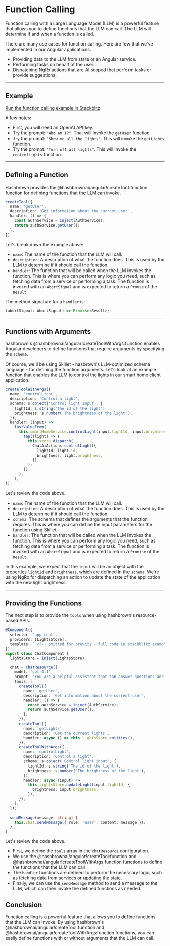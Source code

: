 # Function Calling

Function calling with a Large Language Model (LLM) is a powerful feature that allows you to define functions that the LLM can call.
The LLM will determine if and when a function is called.

There are many use cases for function calling.
Here are few that we've implemented in our Angular applications:

- Providing data to the LLM from state or an Angular service.
- Performing tasks on behalf of the user.
- Dispatching NgRx actions that are AI scoped that perform tasks or provide suggestions.

---

## Example

[Run the function calling example in Stackblitz](/examples/angular/function-calling)

A few notes:

- First, you will need an OpenAI API key.
- Try the prompt: `"Who am I?"`. That will invoke the `getUser` function.
- Try the prompt: `"Show me all the lights"`. This will invoke the `getLights` function.
- Try the prompt: `"Turn off all lights"`. This will invoke the `controlLights` function.

---

## Defining a Function

Hashbrown provides the @hashbrownai/angular!createTool:function function for defining functions that the LLM can invoke.

<www-code-example header="chat.component.ts">

```ts
createTool({
  name: 'getUser',
  description: 'Get information about the current user',
  handler: () => {
    const authService = inject(AuthService);
    return authService.getUser();
  },
}),
```

</www-code-example>

Let's break down the example above:

- `name`: The name of the function that the LLM will call.
- `description`: A description of what the function does. This is used by the LLM to determine if it should call the function.
- `handler`: The function that will be called when the LLM invokes the function. This is where you can perform any logic you need, such as fetching data from a service or performing a task. The function is invoked with an `AbortSignal` and is expected to return a `Promse` of the `Result`.

The method signature for a `handler` is:

```ts
(abortSignal: AbortSignal) => Promise<Result>;
```

---

## Functions with Arguments

hashbrown's @hashbrownai/angular!createToolWithArgs:function enables Angular developers to define functions that require arguments by specifying the `schema`.

Of course, we'll be using Skillet - hasbrown's LLM-optimized schema language - for defining the function arguments.
Let's look at an example function that enables the LLM to control the lights in our smart home client application.

<www-code-example header="chat.component.ts">

```ts
createToolWithArgs({
  name: 'controlLight',
  description: 'Control a light',
  schema: s.object('Control light input', {
    lightId: s.string('The id of the light'),
    brightness: s.number('The brightness of the light'),
  }),
  handler: (input) =>
    lastValueFrom(
      this.smartHomeService.controlLight(input.lightId, input.brightness).pipe(
        tap((light) => {
          this.store.dispatch(
            ChatAiActions.controlLight({
              lightId: light.id,
              brightness: light.brightness,
            }),
          );
        }),
      ),
    ),
});
```

</www-code-example>

Let's review the code above.

- `name`: The name of the function that the LLM will call.
- `description`: A description of what the function does. This is used by the LLM to determine if it should call the function.
- `schema`: The schema that defines the arguments that the function requires. This is where you can define the input parameters for the function using Skillet.
- `handler`: The function that will be called when the LLM invokes the function. This is where you can perform any logic you need, such as fetching data from a service or performing a task. The function is invoked with an `AbortSignal` and is expected to return a `Promise` of the `Result`.

In this example, we expect that the `input` will be an object with the properties `lightId` and `brightness`, which are defined in the `schema`.
We're using NgRx for dispatching an action to update the state of the application with the new light brightness.

---

## Providing the Functions

The next step is to provide the `tools` when using hashbrown's resource-based APIs.

<www-code-example header="chat.component.ts" run="/examples/angular/function-calling">

```ts
@Component({
  selector: 'app-chat',
  providers: [LightsStore],
  template: ` <!-- omitted for brevity - full code in stackblitz example --> `,
})
export class ChatComponent {
  lightsStore = inject(LightsStore);

  chat = chatResource({
    model: 'gpt-4.1',
    prompt: 'You are a helpful assistant that can answer questions and help with tasks',
    tools: [
      createTool({
        name: 'getUser',
        description: 'Get information about the current user',
        handler: () => {
          const authService = inject(AuthService);
          return authService.getUser();
        },
      }),
      createTool({
        name: 'getLights',
        description: 'Get the current lights',
        handler: async () => this.lightsStore.entities(),
      }),
      createToolWithArgs({
        name: 'controlLight',
        description: 'Control a light',
        schema: s.object('Control light input', {
          lightId: s.string('The id of the light'),
          brightness: s.number('The brightness of the light'),
        }),
        handler: async (input) =>
          this.lightsStore.updateLight(input.lightId, {
            brightness: input.brightness,
          }),
      }),
    ],
  });

  sendMessage(message: string) {
    this.chat.sendMessage({ role: 'user', content: message });
  }
}
```

</www-code-example>

Let's review the code above.

- First, we define the `tools` array in the `chatResource` configuration.
- We use the @hashbrownai/angular!createTool:function and @hashbrownai/angular!createToolWithArgs:function functions to define the functions that the LLM can call.
- The `handler` functions are defined to perform the necessary logic, such as fetching data from services or updating the state.
- Finally, we can use the `sendMessage` method to send a message to the LLM, which can then invoke the defined functions as needed.

## Conclusion

Function calling is a powerful feature that allows you to define functions that the LLM can invoke.
By using hashbrown's @hashbrownai/angular!createTool:function and @hashbrownai/angular!createToolWithArgs:function functions, you can easily define functions with or without arguments that the LLM can call.
